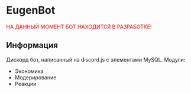 # EugenBot
<span style="color:red;">НА ДАННЫЙ МОМЕНТ БОТ НАХОДИТСЯ В РАЗРАБОТКЕ!</span>

## Информация

Дискорд бот, написанный на discord.js с элементами MySQL.
Модули:
+ Экономика
+ Модерирование
+ Реакции
